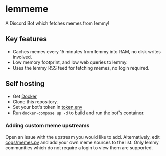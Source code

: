# lemmeme
A Discord Bot which fetches memes from lemmy!

## Key features
- Caches memes every 15 minutes from lemmy into RAM, no disk writes involved.
- Low memory footprint, and low web queries to lemmy.
- Uses the lemmy RSS feed for fetching memes, no login required.

## Self hosting
- Get [Docker](https://www.docker.com/)
- Clone this repository.
- Set your bot's token in [token.env](/token.env)
- Run `docker-compose up -d` to build and run the bot's container.

### Adding custom meme upstreams
Open an issue with the upstream you would like to add. Alternatively, edit [cogs/memes.py](cogs/memes.py) and add your own meme sources to the list.
Only lemmy communities which do not require a login to view them are supported.
